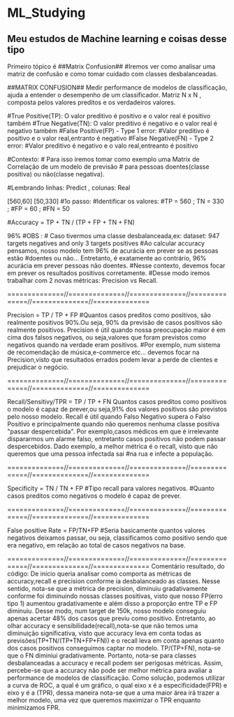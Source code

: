 # ML_Studying
## Meu estudos de Machine learning e coisas desse tipo
Primeiro tópico é ##Matrix Confusion## 
#Iremos ver como analisar uma matriz de confusão e como tomar cuidado com classes desbalanceadas.


##MATRIX CONFUSION##
Medir performance de modelos de classificação, ajuda a entender o desempenho de um classificador. 
Matriz N x N , composta pelos valores preditos e os verdadeiros valores.

#True Positive(TP): O valor preditivo é positivo e o valor real é positivo também 
#True Negative(TN): O valor preditivo é negativo e o valor real é negativo também 
#False Positive(FP) - Type 1 error: #Valor preditivo é positivo e o valor real,entranto é negativo 
#False Negative(FN) - Type 2 error: #Valor preditivo é negativo e o valo real,entreanto é positivo

#Contexto: # Para isso iremos tomar como exemplo uma Matrix de Correlação de um modelo de previsão # para pessoas doentes(classe positiva) ou não(classe negativa).

#Lembrando linhas: Predict , colunas: Real

[560,60]
[50,330]
#1o passo: #Identificar os valores: #TP = 560 ; TN = 330 ; #FP = 60 ; #FN = 50

#Accuracy = TP + TN / (TP + FP + TN + FN)

96%
#OBS : # Caso tivermos uma classe desbalanceada,ex: dataset: 947 targets negatives and only 3 targets positives #Ao calcular accuracy pensamos, nosso modelo tem 96% de 
acurácia em prever se as pessoas estão #doentes ou não... Entretanto, é exatamente ao contrário, 96% acurácia em prever pessoas não doentes. #Nesse contexto, devemos 
focar em prever os resultados positivos corretamente. #Desse modo iremos trabalhar com 2 novas métricas: Precision vs Recall.

==============//==============//==============//==============//==============//==============

Precision = TP / TP + FP #Quantos casos preditos como positivos, são realmente positivos 90%.Ou seja, 90% da previsão de casos positivos são realmente positivos. 
Precision é útil quando nossa preocupação maior é em cima dos falsos negativos, ou seja,valores que foram previstos como negativos quando na verdade eram positivos. 
#Por exemplo, num sistema de recomendação de música,e-commerce etc... devemos focar na Precision,visto que resultados errados podem levar a perde de clientes e 
prejudicar o negócio.

==============//==============//==============//==============//==============//==============

Recall/Sensitivy/TPR = TP / TP + FN
Quantos casos preditos como positivos o modelo é capaz de prever,ou seja,91% dos valores positivos são previstos pelo nosso modelo. 
Recall é útil quando Falso Negativo supera o Falso Positivo e principalmente quando não queremos nenhuma classe positiva "passar despercebida".
Por exemplo,casos médicos em que é irrelevante dispararmos um alarme falso, entretanto casos positivos não podem passar despercebidos.
Dado exemplo, a melhor métrica é o recall, visto que não queremos que uma pessoa infectada sai #na rua e infecte a população.

==============//==============//==============//==============//==============//==============

Specificity = TN / TN + FP
#Tipo recall para valores negativos. #Quanto casos preditos como negativos o modelo é capaz de prever.

==============//==============//==============//==============//==============//==============

False positive Rate = FP/TN+FP
#Seria basicamente quantos valores negativos deixamos passar, ou seja, classificamos como positivo sendo que era negativo, em relação ao total de casos negativos na 
base.

==============//==============//==============//==============//==============//==============
Comentário resultado, do código:
De início queria analisar como comporta as métricas de accuracy,recall e precision conforme ia desbalanceado as classes. Nesse sentido, nota-se que a métrica de 
precision, diminuiu gradativamente conforme foi diminuindo nossas classes positivas, visto que nosso FP(erro tipo 1) aumentou gradativamente e além disso a proporção 
entre TP e FP diminuiu. Desse modo, num target de 150k, nosso modelo conseguiu apenas acertar 48% dos casos que previu como positivo.
Entretanto, ao olhar accuracy e sensibilidade(recall),nota-se que não temos uma diminuição significativa, visto que accuracy leva em conta todas as 
previsões(TP+TN/(TP+TN+FP+FN)) e o recall leva em conta apenas quanto dos casos positivos conseguimos captar no modelo. TP/(TP+FN), nota-se que o FN diminiui 
gradativamente. Portanto, nota-se para classes desbalanceadas a accuracy e recall podem ser perigosas métricas.
Assim,  percebe-se que a accuracy não pode ser melhor métrica para avaliar a performance de modelos de classificação. Como solução, podemos utilizar a curva de ROC, a 
qual é um gráfico, o qual eixo x é a especificidade(FPR) e eixo y é a (TPR), dessa maneira nota-se que a uma maior área irá trazer a melhor modelo, uma vez que 
queremos maximizar o TPR enquanto minimizamos FPR.



    

